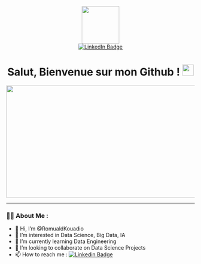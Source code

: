 
<!---
RomualdKouadio/RomualdKouadio is a ✨ special ✨ repository because its `README.md` (this file) appears on your GitHub profile.
You can click the Preview link to take a look at your changes.
--->

<div id="header" align="center">
  <img src="https://media.giphy.com/media/M9gbBd9nbDrOTu1Mqx/giphy.gif" width="100"/>
  <div id="badges">
    <a href="https://www.linkedin.com/in/romuald-kouadio-29b606216/">
      <img src="https://img.shields.io/badge/LinkedIn-blue?style=for-the-badge&logo=linkedin&logoColor=white" alt="LinkedIn Badge"/>
    </a>
  </div>
  <img src="https://komarev.com/ghpvc/?username=your-github-username&style=flat-square&color=blue" alt=""/>
  <h1>
  Salut, Bienvenue sur mon Github ! 
  <img src="https://media.giphy.com/media/hvRJCLFzcasrR4ia7z/giphy.gif" width="30px"/>
</h1>
</div>
<div align="center">
  <img src="https://media.giphy.com/media/JWuBH9rCO2uZuHBFpm/giphy.gif" width="600" height="300"/>
</div>


---


### :woman_technologist: About Me :

- 👋 Hi, I’m @RomualdKouadio
- 👀 I’m interested in Data Science, Big Data, IA
- 🌱 I’m currently learning Data Engineering
- 💞️ I’m looking to collaborate on Data Science Projects
- 📫 How to reach me : [![Linkedin Badge](https://img.shields.io/badge/-romuald-blue?style=flat&logo=Linkedin&logoColor=white)](https://www.linkedin.com/in/romuald-kouadio-29b606216/)
